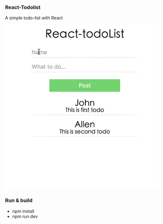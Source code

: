 ### React-Todolist
A simple todo-list with React

![Screenshots](https://github.com/weapon-xx/React-todoList/blob/master/Screenshots.gif)

### Run & build
- npm install
- npm run dev             
